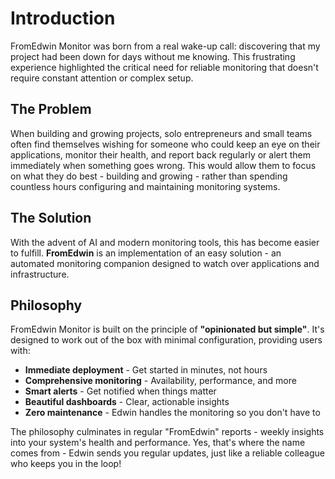 # Introduction

FromEdwin Monitor was born from a real wake-up call: discovering that my project had been down for days without me knowing. This frustrating experience highlighted the critical need for reliable monitoring that doesn't require constant attention or complex setup.

## The Problem

When building and growing projects, solo entrepreneurs and small teams often find themselves wishing for someone who could keep an eye on their applications, monitor their health, and report back regularly or alert them immediately when something goes wrong. This would allow them to focus on what they do best - building and growing - rather than spending countless hours configuring and maintaining monitoring systems.

## The Solution

With the advent of AI and modern monitoring tools, this has become easier to fulfill. **FromEdwin** is an implementation of an easy solution - an automated monitoring companion designed to watch over applications and infrastructure.

## Philosophy

FromEdwin Monitor is built on the principle of **"opinionated but simple"**. It's designed to work out of the box with minimal configuration, providing users with:

- **Immediate deployment** - Get started in minutes, not hours
- **Comprehensive monitoring** - Availability, performance, and more
- **Smart alerts** - Get notified when things matter
- **Beautiful dashboards** - Clear, actionable insights
- **Zero maintenance** - Edwin handles the monitoring so you don't have to
  
The philosophy culminates in regular "FromEdwin" reports - weekly insights into your system's health and performance. Yes, that's where the name comes from - Edwin sends you regular updates, just like a reliable colleague who keeps you in the loop!
